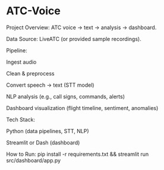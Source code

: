 # ATC-Voice

Project Overview: ATC voice → text → analysis → dashboard.

Data Source: LiveATC (or provided sample recordings).

Pipeline:

Ingest audio

Clean & preprocess

Convert speech → text (STT model)

NLP analysis (e.g., call signs, commands, alerts)

Dashboard visualization (flight timeline, sentiment, anomalies)

Tech Stack:

Python (data pipelines, STT, NLP)

Streamlit or Dash (dashboard)

How to Run: pip install -r requirements.txt && streamlit run src/dashboard/app.py
